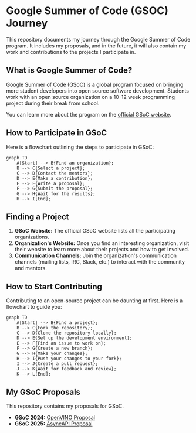 # Google Summer of Code (GSOC) Journey

This repository documents my journey through the Google Summer of Code program. It includes my proposals, and in the future, it will also contain my work and contributions to the projects I participate in.

## What is Google Summer of Code?

Google Summer of Code (GSoC) is a global program focused on bringing more student developers into open source software development. Students work with an open source organization on a 10-12 week programming project during their break from school.

You can learn more about the program on the [official GSoC website](https://summerofcode.withgoogle.com/).

## How to Participate in GSoC

Here is a flowchart outlining the steps to participate in GSoC:

```mermaid
graph TD
    A[Start] --> B{Find an organization};
    B --> C{Select a project};
    C --> D{Contact the mentors};
    D --> E{Make a contribution};
    E --> F{Write a proposal};
    F --> G{Submit the proposal};
    G --> H{Wait for the results};
    H --> I[End];
```

## Finding a Project

1.  **GSoC Website:** The official GSoC website lists all the participating organizations.
2.  **Organization's Website:** Once you find an interesting organization, visit their website to learn more about their projects and how to get involved.
3.  **Communication Channels:** Join the organization's communication channels (mailing lists, IRC, Slack, etc.) to interact with the community and mentors.

## How to Start Contributing

Contributing to an open-source project can be daunting at first. Here is a flowchart to guide you:

```mermaid
graph TD
    A[Start] --> B{Find a project};
    B --> C{Fork the repository};
    C --> D{Clone the repository locally};
    D --> E{Set up the development environment};
    E --> F{Find an issue to work on};
    F --> G{Create a new branch};
    G --> H{Make your changes};
    H --> I{Push your changes to your fork};
    I --> J{Create a pull request};
    J --> K{Wait for feedback and review};
    K --> L[End];
```

## My GSoC Proposals

This repository contains my proposals for GSoC.

- **GSoC 2024:** [OpenVINO Proposal](./GSOC-2024/GSOC_openvino-proposal.pdf)
- **GSoC 2025:** [AsyncAPI Proposal](./GSOC-2025/GSOC_Asyncapi-proposal.pdf)
